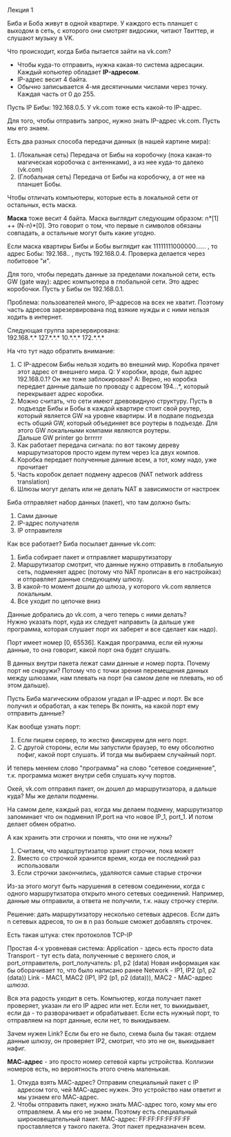 Лекция 1

Биба и Боба живут в одной квартире. У каждого есть планшет с выходом в сеть, с которого они смотрят видосики, читают Твиттер,
и слушают музыку в VK.

Что происходит, когда Биба пытается зайти на vk.com?

* Чтобы куда-то отправить, нужна какая-то система адресации. Каждый копьютер обладает **IP-адресом**.
* IP-адрес весит 4 байта.
* Обычно записывается 4-мя десятичными числами через точку. Каждая часть от 0 до 255.

Пусть IP Бибы: 192.168.0.5. У vk.com тоже есть какой-то IP-адрес.

Для того, чтобы отправить запрос, нужно знать IP-адрес vk.com. Пусть мы его знаем.

Есть два разных способа передачи данных (в нашей картине мира):
1) (Локальная сеть) Передача от Бибы на коробочку (пока какая-то магическая коробочка с антеннками), а из нее куда-то далеко (vk.com)
2) (Глобальная сеть) Передача от Бибы на коробочку, а от нее на планшет Бобы.

Чтобы отличать компьютеры, которые есть в локальной сети от остальных, есть маска.

**Маска** тоже весит 4 байта. 
Маска выглядит следующим образом: n*[1] ++ (N-n)*[0]. Это говорит о том, что первые n символов обязаны совпадать, а
остальные могут быть какие угодно.

Если маска квартиры Бибы и Бобы выглядит как 11111111000000...... , то адрес Бобы: 192.168.*.* , пусть 192.168.0.4.
Проверка делается через побитовое "и".

Для того, чтобы передать данные за пределами локальной сети, есть GW (gate way): адрес компьютера в глобальной сети. Это адрес
коробочки.
Пусть у Бибы он 192.168.0.1.


Проблема: пользователей много, IP-адресов на всех не хватит. Поэтому часть адресов зарезервирована под
взякие нужды и с ними нельзя ходить в интернет.

Следующая группа зарезервирована:   
192.168.\*.\*
127.\*.\*.\*
10.\*.\*.\*
172.\*.\*.\*

На что тут надо обратить внимание:
1) С IP-адресом Бибы нельзя ходить во внешний мир. Коробка прячет этот адрес от внешнего мира. 
Q: У коробки, вроде, был адрес 192.168.0.1? Он же тоже заблокирован? 
A: Верно, но коробка передает данные дальше по проводу с адресом 194.*.*.*, который перекрывает адрес коробки.
2) Можно считать, что сети имеют древовидную структуру. Пусть в подъезде Бибы и Бобы в каждой квартире стоит свой роутер,
который является GW на уровне квартиры. И в подвале подъезда есть общий GW, который объединяет все роутеры в
подъезде. Для этого GW локальными компами являются роутеры.    
Дальше GW printer go brrrrrr
3) Как работает передача сигнала: по вот такому дереву маршрутизаторов просто идем путем через lca двух компов.
4) Коробка передает полученные данные всем, а тот, кому надо, уже прочитает
5) Часть коробок делает подмену адресов (NAT network address translation)
6) Шлюзы могут делать или не делать NAT в зависимости от настроек

Биба отправляет набор данных (пакет), что там должно быть:
1) Сами данные
2) IP-адрес получателя
3) IP отправителя

Как все работает?
Биба посылает данные vk.com:
1) Биба собирает пакет и отправляет маршрутизатору
2) Маршрутизатор смотрит, что данные нужно отправить в глобальную сеть, подменяет адрес (потому что NAT прописан в
его настройках) и отправляет данные следующему шлюзу.
3) В какой-то момент дошли до шлюза, у которого vk.com является локальным.
4) Все уходит по цепочке вниз

Данные добрались до vk.com, а чего теперь с ними делать?    
Нужно указать порт, куда их следует направить (а дальше уже программа, которая слушает порт их заберет и все 
сделает как надо).

Порт имеет номер [0, 65536]. Каждая программа, если ей нужны данные, то она говорит, какой порт она будет слушать.

В данных внутри пакета лежат сами данные и номер порта. Почему порт не снаружи? Потому что с точки зрения перемещения
данных между шлюзами, нам плевать на порт (на самом деле не плевать, но об этом дальше).

Пусть Биба магическим образом угадал и IP-адрес и порт. Вк все получил и обработал, а как теперь Вк понять, на какой
порт ему отправить данные?    

Как вообще узнать порт:
1) Если пишем сервер, то жестко фиксируем для него порт.
2) С другой стороны, если мы запустили браузер, то ему обсолютно пофиг, какой порт слушать. И тогда мы выбираем
случайный порт.

И теперь меняем слово "программа" на слово "сетевое соединение", т.к. программа может внутри себя слушать кучу портов.

Окей, vk.com отправил пакет, он дошел до маршрутизатора, а дальше куда? Мы же делали подмены.   

На самом деле, каждый раз, когда мы делаем подмену, маршрутизатор запоминает что он подменил IP,port на 
что новое IP_1, port_1. И потом делает обмен обратно.

А как хранить эти строчки и понять, что они не нужны?
1) Считаем, что марштрутизатор хранит строчки, пока может
2) Вместо со строчкой хранится время, когда ее последний раз использовали
3) Если строчки закончились, удаляются самые старые строчки

Из-за этого могут быть нарушения в сетевом соединении, когда с одного маршрутизатора открыто много сетевых соединений.
Например, данные мы отправили, а ответа не получили, т.к. нашу строчку стерли.

Решение: дать маршрутизатору несколько сетевых адресов. Если дать n сетевых адресов, то он в n раз больше сможет
добавлять строчек.

Есть такая штука: стек протоколов TCP-IP

Простая 4-х уровневая система:
Application - здесь есть просто data
Transport   - тут есть data, полученные с верхнего слоя, и port_отправитель, port_получатель: p1, p2 (data) Новая информация как бы оборачивает то, что было написано ранее
Network     - IP1, IP2 (p1, p2 (data))
Link        - MAC1, MAC2 (IP1, IP2 (p1, p2 (data))), MAC2 - MAC-адрес *шлюза*.

Вся эта радость уходит в сеть. Компьютер, когда получает пакет проверяет, указан ли его IP адрес или нет.
Если нет, то выкидывает, если да - то разворачивает и обрабатывает. Если есть нужный порт, то отправляем на порт данные,
если нет, то выкидываем.

Зачем нужен Link? Если бы его не было, схема была бы такая: отдаем данные шлюзу, он проверяет IP2, смотрит, что это не он,
выкидывает нафиг.

**МАС-адрес** - это просто номер сетевой карты устройства. Коллизии номеров есть, но вероятность этого очень маленькая.

1) Откуда взять МАС-адрес?
Отправим специальный пакет с IP адресом того, чей МАС-адрес нужен. Это устройство нам ответит и мы узнаем его
МАС-адрес.
2) Чтобы отправить пакет, нужно знать МАС-адрес того, кому мы его отправляем. А мы его не знаем. Поэтому есть 
специальный широковещательный пакет.
МАС-адрес: FF:FF:FF:FF:FF:FF проставляется у такого пакета. Этот пакет предназначен всем. 


